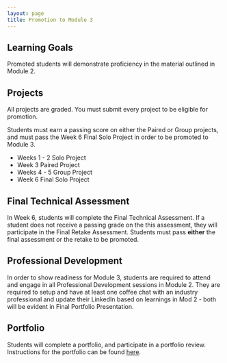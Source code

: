 ```yaml
---
layout: page
title: Promotion to Module 3
---
```


## Learning Goals

Promoted students will demonstrate proficiency in the material outlined in Module 2.

## Projects

All projects are graded. You must submit every project to be eligible for promotion.  

Students must earn a passing score on either the Paired or Group projects, and must pass the Week 6 Final Solo Project in order to be promoted to Module 3. 

* Weeks 1 - 2 Solo Project
* Week 3 Paired Project
* Weeks 4 - 5 Group Project
* Week 6 Final Solo Project

## Final Technical Assessment

In Week 6, students will complete the Final Technical Assessment. If a student does not receive a passing grade on the this assessment, they will participate in the Final Retake Assessment. Students must pass **either** the final assessment or the retake to be promoted.


## Professional Development

In order to show readiness for Module 3, students are required to attend and engage in all Professional Development sessions in Module 2. They are required to setup and have at least one coffee chat with an industry professional and update their LinkedIn based on learnings in Mod 2 - both will be evident in Final Portfolio Presentation.

## Portfolio

Students will complete a portfolio, and participate in a portfolio review. Instructions for the portfolio can be found [here](../module1/requirements/portfolio_guidelines.md).